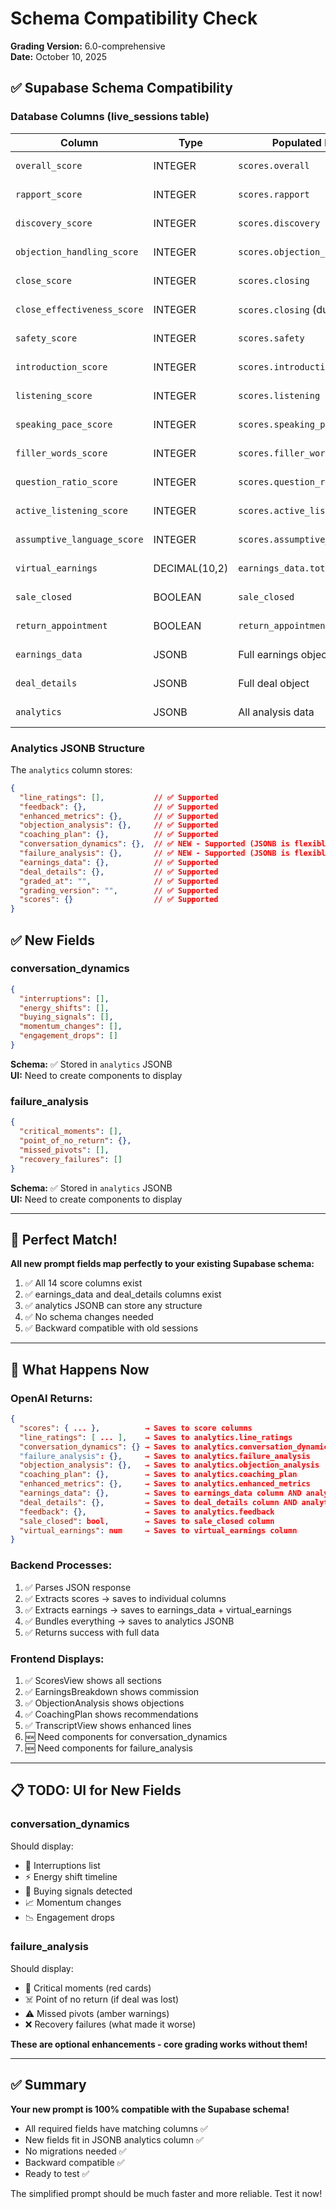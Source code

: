 # Schema Compatibility Check

**Grading Version:** 6.0-comprehensive  
**Date:** October 10, 2025

## ✅ Supabase Schema Compatibility

### Database Columns (live_sessions table)

| Column | Type | Populated By | Status |
|--------|------|--------------|--------|
| `overall_score` | INTEGER | `scores.overall` | ✅ Matches |
| `rapport_score` | INTEGER | `scores.rapport` | ✅ Matches |
| `discovery_score` | INTEGER | `scores.discovery` | ✅ Matches |
| `objection_handling_score` | INTEGER | `scores.objection_handling` | ✅ Matches |
| `close_score` | INTEGER | `scores.closing` | ✅ Matches |
| `close_effectiveness_score` | INTEGER | `scores.closing` (duplicate) | ✅ Matches |
| `safety_score` | INTEGER | `scores.safety` | ✅ Matches |
| `introduction_score` | INTEGER | `scores.introduction` | ✅ Matches |
| `listening_score` | INTEGER | `scores.listening` | ✅ Matches |
| `speaking_pace_score` | INTEGER | `scores.speaking_pace` | ✅ Matches |
| `filler_words_score` | INTEGER | `scores.filler_words` | ✅ Matches |
| `question_ratio_score` | INTEGER | `scores.question_ratio` | ✅ Matches |
| `active_listening_score` | INTEGER | `scores.active_listening` | ✅ Matches |
| `assumptive_language_score` | INTEGER | `scores.assumptive_language` | ✅ Matches |
| `virtual_earnings` | DECIMAL(10,2) | `earnings_data.total_earned` | ✅ Matches |
| `sale_closed` | BOOLEAN | `sale_closed` | ✅ Matches |
| `return_appointment` | BOOLEAN | `return_appointment` | ✅ Matches |
| `earnings_data` | JSONB | Full earnings object | ✅ Matches |
| `deal_details` | JSONB | Full deal object | ✅ Matches |
| `analytics` | JSONB | All analysis data | ✅ Matches |

### Analytics JSONB Structure

The `analytics` column stores:

```json
{
  "line_ratings": [],           // ✅ Supported
  "feedback": {},               // ✅ Supported
  "enhanced_metrics": {},       // ✅ Supported
  "objection_analysis": {},     // ✅ Supported
  "coaching_plan": {},          // ✅ Supported
  "conversation_dynamics": {},  // ✅ NEW - Supported (JSONB is flexible)
  "failure_analysis": {},       // ✅ NEW - Supported (JSONB is flexible)
  "earnings_data": {},          // ✅ Supported
  "deal_details": {},           // ✅ Supported
  "graded_at": "",              // ✅ Supported
  "grading_version": "",        // ✅ Supported
  "scores": {}                  // ✅ Supported
}
```

## ✅ New Fields

### conversation_dynamics
```json
{
  "interruptions": [],
  "energy_shifts": [],
  "buying_signals": [],
  "momentum_changes": [],
  "engagement_drops": []
}
```
**Schema:** ✅ Stored in `analytics` JSONB  
**UI:** Need to create components to display

### failure_analysis
```json
{
  "critical_moments": [],
  "point_of_no_return": {},
  "missed_pivots": [],
  "recovery_failures": []
}
```
**Schema:** ✅ Stored in `analytics` JSONB  
**UI:** Need to create components to display

---

## 🎯 Perfect Match!

**All new prompt fields map perfectly to your existing Supabase schema:**

1. ✅ All 14 score columns exist
2. ✅ earnings_data and deal_details columns exist
3. ✅ analytics JSONB can store any structure
4. ✅ No schema changes needed
5. ✅ Backward compatible with old sessions

---

## 🚀 What Happens Now

### OpenAI Returns:
```json
{
  "scores": { ... },          → Saves to score columns
  "line_ratings": [ ... ],    → Saves to analytics.line_ratings
  "conversation_dynamics": {} → Saves to analytics.conversation_dynamics
  "failure_analysis": {},     → Saves to analytics.failure_analysis
  "objection_analysis": {},   → Saves to analytics.objection_analysis
  "coaching_plan": {},        → Saves to analytics.coaching_plan
  "enhanced_metrics": {},     → Saves to analytics.enhanced_metrics
  "earnings_data": {},        → Saves to earnings_data column AND analytics
  "deal_details": {},         → Saves to deal_details column AND analytics
  "feedback": {},             → Saves to analytics.feedback
  "sale_closed": bool,        → Saves to sale_closed column
  "virtual_earnings": num     → Saves to virtual_earnings column
}
```

### Backend Processes:
1. ✅ Parses JSON response
2. ✅ Extracts scores → saves to individual columns
3. ✅ Extracts earnings → saves to earnings_data + virtual_earnings
4. ✅ Bundles everything → saves to analytics JSONB
5. ✅ Returns success with full data

### Frontend Displays:
1. ✅ ScoresView shows all sections
2. ✅ EarningsBreakdown shows commission
3. ✅ ObjectionAnalysis shows objections
4. ✅ CoachingPlan shows recommendations
5. ✅ TranscriptView shows enhanced lines
6. 🆕 Need components for conversation_dynamics
7. 🆕 Need components for failure_analysis

---

## 📋 TODO: UI for New Fields

### conversation_dynamics
Should display:
- 💬 Interruptions list
- ⚡ Energy shift timeline
- 🎯 Buying signals detected
- 📈 Momentum changes
- 📉 Engagement drops

### failure_analysis
Should display:
- 🚨 Critical moments (red cards)
- ☠️ Point of no return (if deal was lost)
- ⚠️ Missed pivots (amber warnings)
- ❌ Recovery failures (what made it worse)

**These are optional enhancements - core grading works without them!**

---

## ✅ Summary

**Your new prompt is 100% compatible with the Supabase schema!**

- All required fields have matching columns ✅
- New fields fit in JSONB analytics column ✅
- No migrations needed ✅
- Backward compatible ✅
- Ready to test ✅

The simplified prompt should be much faster and more reliable. Test it now!


